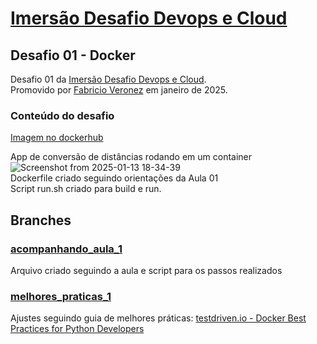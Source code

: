 # [Imersão Desafio Devops e Cloud](https://imersao.devopspro.com.br/)

## Desafio 01 - Docker
Desafio 01 da [Imersão Desafio Devops e Cloud](https://imersao.devopspro.com.br/). <br/>
Promovido por [Fabricio Veronez](https://www.youtube.com/@fabricioveronez) em janeiro de 2025.<br/>
### Conteúdo do desafio
[Imagem no dockerhub](https://hub.docker.com/repository/docker/mathsa/desafio-devops-2025-conversao-distancia)

App de conversão de distâncias rodando em um container ![Screenshot from 2025-01-13 18-34-39](https://github.com/user-attachments/assets/61b2e10d-c1f5-4a27-b33e-65b9f89ec590) <br/>
Dockerfile criado seguindo orientações da Aula 01 <br/>
Script run.sh criado para build e run. <br/>

## Branches<br/>
### [acompanhando_aula_1](https://github.com/Math-SA/desafio-devops-conversao-distancia/tree/acompanhando_aula_1) 
Arquivo criado seguindo a aula e script para os passos realizados<br/>
### [melhores_praticas_1](https://github.com/Math-SA/desafio-devops-conversao-distancia/tree/melhores_praticas_1)
Ajustes seguindo guia de melhores práticas: [testdriven.io - Docker Best Practices for Python Developers](https://testdriven.io/blog/docker-best-practices/)

